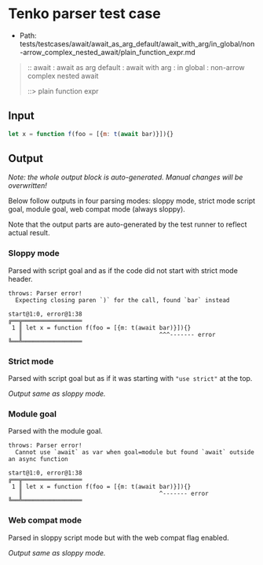 # Tenko parser test case

- Path: tests/testcases/await/await_as_arg_default/await_with_arg/in_global/non-arrow_complex_nested_await/plain_function_expr.md

> :: await : await as arg default : await with arg : in global : non-arrow complex nested await
>
> ::> plain function expr

## Input

`````js
let x = function f(foo = [{m: t(await bar)}]){}
`````

## Output

_Note: the whole output block is auto-generated. Manual changes will be overwritten!_

Below follow outputs in four parsing modes: sloppy mode, strict mode script goal, module goal, web compat mode (always sloppy).

Note that the output parts are auto-generated by the test runner to reflect actual result.

### Sloppy mode

Parsed with script goal and as if the code did not start with strict mode header.

`````
throws: Parser error!
  Expecting closing paren `)` for the call, found `bar` instead

start@1:0, error@1:38
╔══╦═════════════════
 1 ║ let x = function f(foo = [{m: t(await bar)}]){}
   ║                                       ^^^------- error
╚══╩═════════════════

`````

### Strict mode

Parsed with script goal but as if it was starting with `"use strict"` at the top.

_Output same as sloppy mode._

### Module goal

Parsed with the module goal.

`````
throws: Parser error!
  Cannot use `await` as var when goal=module but found `await` outside an async function

start@1:0, error@1:38
╔══╦═════════════════
 1 ║ let x = function f(foo = [{m: t(await bar)}]){}
   ║                                       ^------- error
╚══╩═════════════════

`````


### Web compat mode

Parsed in sloppy script mode but with the web compat flag enabled.

_Output same as sloppy mode._
